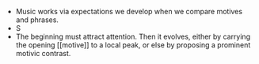 - Music works via expectations we develop when we compare motives and phrases. 
- S
- The beginning must attract attention. Then it evolves, either by carrying the opening [[motive]] to a local peak, or else by proposing a prominent motivic contrast.